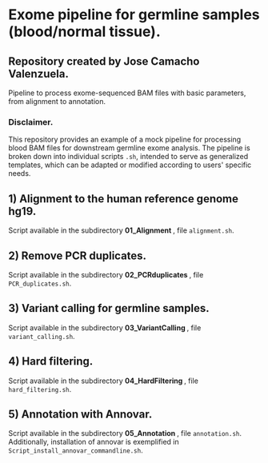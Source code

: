 # Exome pipeline for germline samples (blood/normal tissue).
## Repository created by Jose Camacho Valenzuela.
Pipeline to process exome-sequenced BAM files with basic parameters, from alignment to annotation.

### Disclaimer.
This repository provides an example of a mock pipeline for processing blood BAM files for downstream germline exome analysis. The pipeline is broken down into individual scripts `.sh`, intended to serve as generalized templates, which can be adapted or modified according to users' specific needs.

## 1) Alignment to the human reference genome hg19.
Script available in the subdirectory <b> 01_Alignment </b>, file `alignment.sh`.

## 2) Remove PCR duplicates.
Script available in the subdirectory <b> 02_PCRduplicates </b>, file `PCR_duplicates.sh`.

## 3) Variant calling for germline samples.
Script available in the subdirectory <b> 03_VariantCalling </b>, file `variant_calling.sh`.

## 4) Hard filtering.
Script available in the subdirectory <b> 04_HardFiltering </b>, file `hard_filtering.sh`.

## 5) Annotation with Annovar.
Script available in the subdirectory <b> 05_Annotation </b>, file `annotation.sh`.
Additionally, installation of annovar is exemplified in `Script_install_annovar_commandline.sh`.

